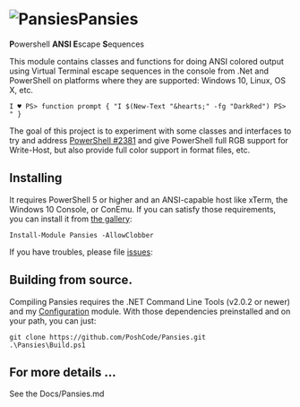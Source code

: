# <img src="https://github.com/Jaykul/Pansies/blob/resources/Pansies_64.gif?raw=true" alt="Pansies" />Pansies

<strong>P</strong>owershell <strong>ANSI E</strong>scape <strong>S</strong>equences

This module contains classes and functions for doing ANSI colored output using Virtual Terminal escape sequences in the console from .Net and PowerShell on platforms where they are supported: Windows 10, Linux, OS X, etc.

```posh
I ♥ PS> function prompt { "I $(New-Text "&hearts;" -fg "DarkRed") PS> " }
```

The goal of this project is to experiment with some classes and interfaces to try and address [PowerShell #2381](https://github.com/PowerShell/PowerShell/issues/2381) and give PowerShell full RGB support for Write-Host, but also provide full color support in format files, etc.

## Installing

It requires PowerShell 5 or higher and an ANSI-capable host like xTerm, the Windows 10 Console, or ConEmu. If you can satisfy those requirements, you can install it from [the gallery](https://www.powershellgallery.com/packages/Pansies):

```posh
Install-Module Pansies -AllowClobber
```

If you have troubles, please file [issues](https://github.com/PoshCode/Pansies/issues):

## Building from source.

Compiling Pansies requires the .NET Command Line Tools (v2.0.2 or newer) and my [Configuration](http://github.com/PoshCode/Configuration) module. With those dependencies preinstalled and on your path, you can just:

```posh
git clone https://github.com/PoshCode/Pansies.git
.\Pansies\Build.ps1
```

## For more details ...

See the Docs/Pansies.md

